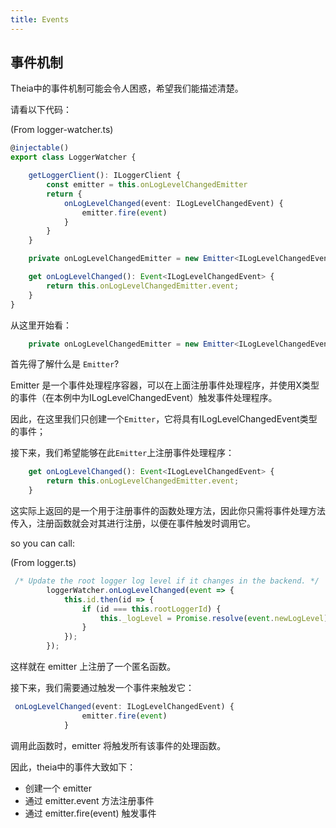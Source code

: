 ```yaml
---
title: Events
---
```


## 事件机制

Theia中的事件机制可能会令人困惑，希望我们能描述清楚。

请看以下代码：

(From logger-watcher.ts)
``` typescript
@injectable()
export class LoggerWatcher {

    getLoggerClient(): ILoggerClient {
        const emitter = this.onLogLevelChangedEmitter
        return {
            onLogLevelChanged(event: ILogLevelChangedEvent) {
                emitter.fire(event)
            }
        }
    }

    private onLogLevelChangedEmitter = new Emitter<ILogLevelChangedEvent>();

    get onLogLevelChanged(): Event<ILogLevelChangedEvent> {
        return this.onLogLevelChangedEmitter.event;
    }
}
```

从这里开始看：

``` typescript
    private onLogLevelChangedEmitter = new Emitter<ILogLevelChangedEvent>();
```

首先得了解什么是 `Emitter`?

Emitter 是一个事件处理程序容器，可以在上面注册事件处理程序，并使用X类型的事件（在本例中为ILogLevelChangedEvent）触发事件处理程序。

因此，在这里我们只创建一个`Emitter`，它将具有ILogLevelChangedEvent类型的事件；

接下来，我们希望能够在此`Emitter`上注册事件处理程序：

``` typescript
    get onLogLevelChanged(): Event<ILogLevelChangedEvent> {
        return this.onLogLevelChangedEmitter.event;
    }
```

这实际上返回的是一个用于注册事件的函数处理方法，因此你只需将事件处理方法传入，注册函数就会对其进行注册，以便在事件触发时调用它。

so you can call:

(From logger.ts)
``` typescript
 /* Update the root logger log level if it changes in the backend. */
        loggerWatcher.onLogLevelChanged(event => {
            this.id.then(id => {
                if (id === this.rootLoggerId) {
                    this._logLevel = Promise.resolve(event.newLogLevel);
                }
            });
        });
```

这样就在 emitter 上注册了一个匿名函数。

接下来，我们需要通过触发一个事件来触发它：

``` typescript
 onLogLevelChanged(event: ILogLevelChangedEvent) {
                emitter.fire(event)
            }
```

调用此函数时，emitter 将触发所有该事件的处理函数。

因此，theia中的事件大致如下：

 - 创建一个 emitter
 - 通过 emitter.event 方法注册事件
 - 通过 emitter.fire(event) 触发事件

